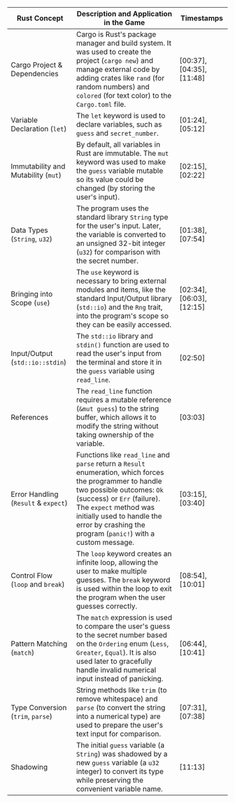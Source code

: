 | Rust Concept                   | Description and Application in the Game                                                                                                                                                                                                 | Timestamps                  |
|------------------------------- |----------------------------------------------------------------------------------------------------------------------------------------------------------------------------------------------------------------------------------------|-----------------------------|
| Cargo Project & Dependencies   | Cargo is Rust's package manager and build system. It was used to create the project (`cargo new`) and manage external code by adding crates like `rand` (for random numbers) and `colored` (for text color) to the `Cargo.toml` file. | [00:37], [04:35], [11:48]   |
| Variable Declaration (`let`)   | The `let` keyword is used to declare variables, such as `guess` and `secret_number`.                                                                                                            | [01:24], [05:12]            |
| Immutability and Mutability (`mut`) | By default, all variables in Rust are immutable. The `mut` keyword was used to make the `guess` variable mutable so its value could be changed (by storing the user's input).                                                | [02:15], [02:22]            |
| Data Types (`String`, `u32`)   | The program uses the standard library `String` type for the user's input. Later, the variable is converted to an unsigned 32-bit integer (`u32`) for comparison with the secret number.        | [01:38], [07:54]            |
| Bringing into Scope (`use`)    | The `use` keyword is necessary to bring external modules and items, like the standard Input/Output library (`std::io`) and the `Rng` trait, into the program's scope so they can be easily accessed. | [02:34], [06:03], [12:15]   |
| Input/Output (`std::io::stdin`) | The `std::io` library and `stdin()` function are used to read the user's input from the terminal and store it in the `guess` variable using `read_line`.                                      | [02:50]                     |
| References                     | The `read_line` function requires a mutable reference (`&mut guess`) to the string buffer, which allows it to modify the string without taking ownership of the variable.                      | [03:03]                     |
| Error Handling (`Result` & `expect`) | Functions like `read_line` and `parse` return a `Result` enumeration, which forces the programmer to handle two possible outcomes: `Ok` (success) or `Err` (failure). The `expect` method was initially used to handle the error by crashing the program (`panic!`) with a custom message. | [03:15], [03:40]            |
| Control Flow (`loop` and `break`) | The `loop` keyword creates an infinite loop, allowing the user to make multiple guesses. The `break` keyword is used within the loop to exit the program when the user guesses correctly. | [08:54], [10:01]            |
| Pattern Matching (`match`)     | The `match` expression is used to compare the user's guess to the secret number based on the `Ordering` enum (`Less`, `Greater`, `Equal`). It is also used later to gracefully handle invalid numerical input instead of panicking. | [06:44], [10:41]            |
| Type Conversion (`trim`, `parse`) | String methods like `trim` (to remove whitespace) and `parse` (to convert the string into a numerical type) are used to prepare the user's text input for comparison.                      | [07:31], [07:38]            |
| Shadowing                      | The initial `guess` variable (a `String`) was shadowed by a new `guess` variable (a `u32` integer) to convert its type while preserving the convenient variable name.                           | [11:13]                     |